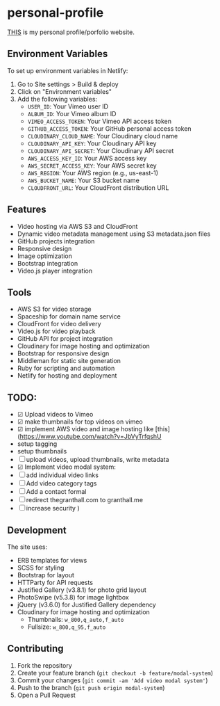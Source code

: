 # personal-profile
[THIS](https://granthall.me/) is my personal profile/porfolio website.


## Environment Variables

To set up environment variables in Netlify:
1. Go to Site settings > Build & deploy
2. Click on "Environment variables"
3. Add the following variables:
   - `USER_ID`: Your Vimeo user ID
   - `ALBUM_ID`: Your Vimeo album ID
   - `VIMEO_ACCESS_TOKEN`: Your Vimeo API access token
   - `GITHUB_ACCESS_TOKEN`: Your GitHub personal access token
   - `CLOUDINARY_CLOUD_NAME`: Your Cloudinary cloud name
   - `CLOUDINARY_API_KEY`: Your Cloudinary API key
   - `CLOUDINARY_API_SECRET`: Your Cloudinary API secret
   - `AWS_ACCESS_KEY_ID`: Your AWS access key
   - `AWS_SECRET_ACCESS_KEY`: Your AWS secret key
   - `AWS_REGION`: Your AWS region (e.g., us-east-1)
   - `AWS_BUCKET_NAME`: Your S3 bucket name
   - `CLOUDFRONT_URL`: Your CloudFront distribution URL

## Features
- Video hosting via AWS S3 and CloudFront
- Dynamic video metadata management using S3 metadata.json files
- GitHub projects integration
- Responsive design
- Image optimization
- Bootstrap integration
- Video.js player integration

## Tools
- AWS S3 for video storage
- Spaceship for domain name service
- CloudFront for video delivery
- Video.js for video playback
- GitHub API for project integration
- Cloudinary for image hosting and optimization
- Bootstrap for responsive design
- Middleman for static site generation
- Ruby for scripting and automation
- Netlify for hosting and deployment

## TODO:
- ☑ Upload videos to Vimeo
- ☑ make thumbnails for top videos on vimeo
- ☑ implement AWS video and image hosting like [this](https://www.youtube.com/watch?v=JbVyTrfqshU
- setup tagging
- setup thumbnails
- ☐ upload videos, upload thumbnails, write metadata
- ☑ Implement video modal system:
- ☐ add individual video links
- ☐ Add video category tags
- ☐ Add a contact formal
- ☐ redirect thegranthall.com to granthall.me
- ☐ increase security
)

## Development

The site uses:
- ERB templates for views
- SCSS for styling
- Bootstrap for layout
- HTTParty for API requests
- Justified Gallery (v3.8.1) for photo grid layout
- PhotoSwipe (v5.3.8) for image lightbox
- jQuery (v3.6.0) for Justified Gallery dependency
- Cloudinary for image hosting and optimization
  - Thumbnails: `w_800,q_auto,f_auto`
  - Fullsize: `w_800,q_95,f_auto`

## Contributing
1. Fork the repository
2. Create your feature branch (`git checkout -b feature/modal-system`)
3. Commit your changes (`git commit -am 'Add video modal system'`)
4. Push to the branch (`git push origin modal-system`)
5. Open a Pull Request
